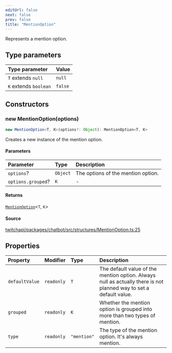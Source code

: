```yaml
---
editUrl: false
next: false
prev: false
title: "MentionOption"
---
```


Represents a mention option.

## Type parameters

| Type parameter | Value |
| :------ | :------ |
| `T` extends `null` | `null` |
| `K` extends `boolean` | `false` |

## Constructors

### new MentionOption(options)

```ts
new MentionOption<T, K>(options?: Object): MentionOption<T, K>
```

Creates a new instance of the mention option.

#### Parameters

| Parameter | Type | Description |
| :------ | :------ | :------ |
| `options`? | `Object` | The options of the mention option. |
| `options.grouped`? | `K` | - |

#### Returns

[`MentionOption`](/api/chatbot/classes/mentionoption/)\<`T`, `K`\>

#### Source

[twitchapi/packages/chatbot/src/structures/MentionOption.ts:25](https://github.com/pablornc/twitchapi//blob/f8a75ccd701e54db4c91e2b0128974da23f25d14/packages/chatbot/src/structures/MentionOption.ts#L25)

## Properties

| Property | Modifier | Type | Description |
| :------ | :------ | :------ | :------ |
| `defaultValue` | `readonly` | `T` | The default value of the mention option. Always null as actually there is not planned way to set a default value. |
| `grouped` | `readonly` | `K` | Whether the mention option is grouped into more than two types of mention. |
| `type` | `readonly` | `"mention"` | The type of the mention option. It's always mention. |
